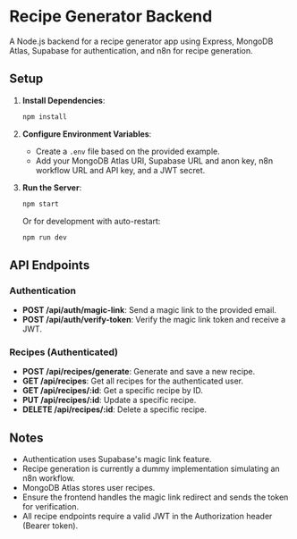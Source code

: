 # Recipe Generator Backend

A Node.js backend for a recipe generator app using Express, MongoDB Atlas, Supabase for authentication, and n8n for recipe generation.

## Setup

1. **Install Dependencies**:
   ```bash
   npm install
   ```

2. **Configure Environment Variables**:
   - Create a `.env` file based on the provided example.
   - Add your MongoDB Atlas URI, Supabase URL and anon key, n8n workflow URL and API key, and a JWT secret.

3. **Run the Server**:
   ```bash
   npm start
   ```
   Or for development with auto-restart:
   ```bash
   npm run dev
   ```

## API Endpoints

### Authentication
- **POST /api/auth/magic-link**: Send a magic link to the provided email.
- **POST /api/auth/verify-token**: Verify the magic link token and receive a JWT.

### Recipes (Authenticated)
- **POST /api/recipes/generate**: Generate and save a new recipe.
- **GET /api/recipes**: Get all recipes for the authenticated user.
- **GET /api/recipes/:id**: Get a specific recipe by ID.
- **PUT /api/recipes/:id**: Update a specific recipe.
- **DELETE /api/recipes/:id**: Delete a specific recipe.

## Notes
- Authentication uses Supabase's magic link feature.
- Recipe generation is currently a dummy implementation simulating an n8n workflow.
- MongoDB Atlas stores user recipes.
- Ensure the frontend handles the magic link redirect and sends the token for verification.
- All recipe endpoints require a valid JWT in the Authorization header (Bearer token).